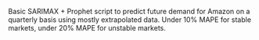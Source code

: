 Basic SARIMAX + Prophet script to predict future demand for Amazon on a quarterly basis using mostly extrapolated data. Under 10% MAPE for stable markets, under 20% MAPE for unstable markets.
